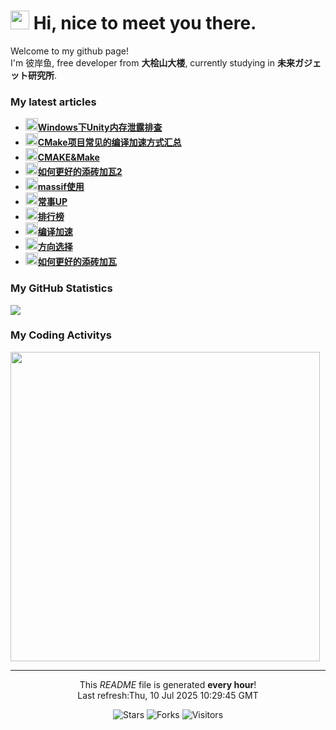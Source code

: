 <h1><img src="https://emojis.slackmojis.com/emojis/images/1563480763/5999/meow_party.gif?1563480763" width="30"/> Hi, nice to meet you there.</h1>

<p>Welcome to my github page! </br> I'm 彼岸鱼, free developer from <b>大桧山大楼</b>, currently studying in <b>未来ガジェット研究所</b>. </p>

<h3>My latest articles</h3>
<ul>
    <li>
      <a href="http:&#x2F;&#x2F;blog.lsmg.xyz&#x2F;2024&#x2F;11&#x2F;%E4%B8%AA%E4%BA%BA%E8%AE%B0%E5%BD%95-Windows%E4%B8%8BUnity%E5%86%85%E5%AD%98%E6%B3%84%E9%9C%B2%E6%8E%92%E6%9F%A5&#x2F;"><b><img src="https://lsmg-img.oss-cn-beijing.aliyuncs.com/Mine/80px-Future_Gadget_Lab_logo.png" width="20" alt="new" />Windows下Unity内存泄露排查</b></a>
    </li>
    <li>
      <a href="http:&#x2F;&#x2F;blog.lsmg.xyz&#x2F;2024&#x2F;11&#x2F;%E4%BC%98%E5%8C%96-%E7%BC%96%E8%AF%91%E5%8A%A0%E9%80%9F2&#x2F;"><b><img src="https://lsmg-img.oss-cn-beijing.aliyuncs.com/Mine/80px-Future_Gadget_Lab_logo.png" width="20" alt="new" />CMake项目常见的编译加速方式汇总</b></a>
    </li>
    <li>
      <a href="http:&#x2F;&#x2F;blog.lsmg.xyz&#x2F;2024&#x2F;07&#x2F;CPP-CMAKE&#x2F;"><b><img src="https://lsmg-img.oss-cn-beijing.aliyuncs.com/Mine/80px-Future_Gadget_Lab_logo.png" width="20" alt="new" />CMAKE&amp;Make</b></a>
    </li>
    <li>
      <a href="http:&#x2F;&#x2F;blog.lsmg.xyz&#x2F;2024&#x2F;06&#x2F;%E4%B8%AA%E4%BA%BA%E8%AE%B0%E5%BD%95-UP%E7%B2%BE%E5%8D%8E%E6%95%B4%E7%90%86%E7%89%882&#x2F;"><b><img src="https://lsmg-img.oss-cn-beijing.aliyuncs.com/Mine/80px-Future_Gadget_Lab_logo.png" width="20" alt="new" />如何更好的添砖加瓦2</b></a>
    </li>
    <li>
      <a href="http:&#x2F;&#x2F;blog.lsmg.xyz&#x2F;2024&#x2F;04&#x2F;Linux-massif&#x2F;"><b><img src="https://lsmg-img.oss-cn-beijing.aliyuncs.com/Mine/80px-Future_Gadget_Lab_logo.png" width="20" alt="new" />massif使用</b></a>
    </li>
    <li>
      <a href="http:&#x2F;&#x2F;blog.lsmg.xyz&#x2F;2024&#x2F;03&#x2F;%E4%B8%AA%E4%BA%BA%E8%AE%B0%E5%BD%95-%E5%B8%B8%E4%BA%8BUP&#x2F;"><b><img src="https://lsmg-img.oss-cn-beijing.aliyuncs.com/Mine/80px-Future_Gadget_Lab_logo.png" width="20" alt="new" />常事UP</b></a>
    </li>
    <li>
      <a href="http:&#x2F;&#x2F;blog.lsmg.xyz&#x2F;2024&#x2F;01&#x2F;%E5%AD%A6%E4%B9%A0%E8%AE%B0%E5%BD%95-%E6%8E%92%E8%A1%8C%E6%A6%9C&#x2F;"><b><img src="https://lsmg-img.oss-cn-beijing.aliyuncs.com/Mine/80px-Future_Gadget_Lab_logo.png" width="20" alt="new" />排行榜</b></a>
    </li>
    <li>
      <a href="http:&#x2F;&#x2F;blog.lsmg.xyz&#x2F;2023&#x2F;12&#x2F;%E4%BC%98%E5%8C%96-%E7%BC%96%E8%AF%91%E5%8A%A0%E9%80%9F&#x2F;"><b><img src="https://lsmg-img.oss-cn-beijing.aliyuncs.com/Mine/80px-Future_Gadget_Lab_logo.png" width="20" alt="new" />编译加速</b></a>
    </li>
    <li>
      <a href="http:&#x2F;&#x2F;blog.lsmg.xyz&#x2F;2023&#x2F;12&#x2F;%E4%B8%AA%E4%BA%BA%E8%AE%B0%E5%BD%95-%E6%96%B9%E5%90%91%E9%80%89%E6%8B%A9&#x2F;"><b><img src="https://lsmg-img.oss-cn-beijing.aliyuncs.com/Mine/80px-Future_Gadget_Lab_logo.png" width="20" alt="new" />方向选择</b></a>
    </li>
    <li>
      <a href="http:&#x2F;&#x2F;blog.lsmg.xyz&#x2F;2023&#x2F;11&#x2F;%E4%B8%AA%E4%BA%BA%E8%AE%B0%E5%BD%95-UP%E7%B2%BE%E5%8D%8E%E6%95%B4%E7%90%86%E7%89%88&#x2F;"><b><img src="https://lsmg-img.oss-cn-beijing.aliyuncs.com/Mine/80px-Future_Gadget_Lab_logo.png" width="20" alt="new" />如何更好的添砖加瓦</b></a>
    </li>
</ul>

<h3>My GitHub Statistics</h3>
<div>
  <a width="495" href="https://github.com/HiganFish">
      <img src="https://github-readme-stats.vercel.app/api?username=HiganFish&show_icons=true&count_private=true"/>
  </a>
</div>

<h3>My Coding Activitys</h3>
<div>
  <img width="495" src="https://wakatime.com/share/@971f1ecf-219c-4e11-9769-4acb9679f6a6/69032413-02a3-4ca6-ac82-b50f68fcecf1.png" />
</div>


------------
<p align="center">This <i>README</i> file is generated <b>every hour</b>!<br />Last refresh:Thu, 10 Jul 2025 10:29:45 GMT</p>
<p align="center">
  <img alt="Stars" src="https://img.shields.io/github/stars/HiganFish/LiveBroadcast?style=flat-square&labelColor=343b41"/>
  <img alt="Forks" src="https://img.shields.io/github/forks/HiganFish/LiveBroadcast?style=flat-square&labelColor=343b41"/>
  <img alt="Visitors" src="https://visitor-badge.glitch.me/badge?page_id=LiveBroadcast"/>
</p>